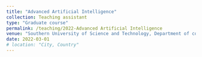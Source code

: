 ```yaml
---
title: "Advanced Artificial Intelligence"
collection: Teaching assistant
type: "Graduate course"
permalink: /teaching/2022-Advanced Artificial Intelligence
venue: "Southern University of Science and Technology, Department of computer science and engineering"
date: 2022-03-01
# location: "City, Country"
---
```


<!-- This is a description of a teaching experience. You can use markdown like any other post.

Heading 1
======

Heading 2
======

Heading 3
====== -->